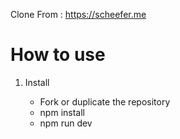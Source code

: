 Clone From : https://scheefer.me

# How to use

1. Install

    - Fork or duplicate the repository
    - npm install
    - npm run dev
